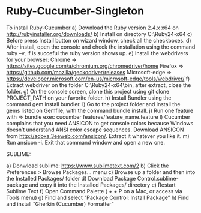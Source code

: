 # Ruby-Cucumber-Singleton

To install Ruby-Cucumber
a) Download the Ruby version 2.4.x x64 on http://rubyinstaller.org/downloads/
b) Install on directory C:\Ruby24-x64
c) Before press Install button on wizard window, check all the checkboxes.
d) After install, open the console and check the installation using the command ruby –v, if is succeful the ruby version shows up.
e) Install the webdrivers for your browser: 
   Chrome => https://sites.google.com/a/chromium.org/chromedriver/home
   Firefox => https://github.com/mozilla/geckodriver/releases
   Microsoft-edge => https://developer.microsoft.com/en-us/microsoft-edge/tools/webdriver/
f) Extract webdriver on the folder C:\Ruby24-x64\bin, after extract, close the folder.
g) On the console screen, clone this project using git clone PROJECT_PATH on your favorite folder.
h) Install Bundler using the command gem install bundler.
i) Go to the project folder and install the gems listed on Gemfile, with the command bundle install.
j) Run one feature with =>  bundle exec cucumber features/feature_name.feature
l) Cucumber complains that you need ANSICON to get console colors because Windows doesn’t understand ANSI color escape sequences. 
   Download ANSICON from http://adoxa.3eeweb.com/ansicon/. Extract it whatever you like it. 
m) Run ansicon -i. Exit that command window and open a new one.

SUBLIME:

a) Donwload sublime: https://www.sublimetext.com/2
b) Click the Preferences > Browse Packages… menu
c) Browse up a folder and then into the Installed Packages/ folder
d) Download Package Control.sublime-package and copy it into the Installed Packages/ directory
e) Restart Sublime Text
f) Open Command Palette (<Cmd> + <Shift> + P on a Mac, or access via Tools menu)
g) Find and select “Package Control: Install Package”
h) Find and install “Gherkin (Cucumber) Formatter”

